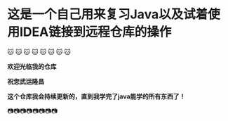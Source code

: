 # 这是一个自己用来复习Java以及试着使用IDEA链接到远程仓库的操作

:cat: :cat: :cat: :cat: :cat: :cat: :cat: :cat: ​

**欢迎光临我的仓库**

**祝您武运隆昌**

**这个仓库我会持续更新的，直到我学完了java能学的所有东西了！**

:camera::camera::camera::camera::camera::camera::camera::camera:

